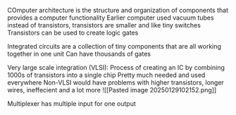 COmputer architecture is the structure and organization of components that provides a computer functionality 
Earlier computer used vacuum tubes instead of transistors, transistors are smaller and like tiny switches
Transistors can be used to create logic gates


Integrated circuits are a collection of tiny components that are all working together in one unit
	Can have thousands of gates

Very large scale integration (VLSI): Process of creating an IC by combining 1000s of transistors into a single chip
	Pretty much needed and used everywhere
	Non-VLSI would have problems with higher transistors, longer wires, ineffecient and a lot more
![[Pasted image 20250129102152.png]]


Multiplexer has multiple input for one output